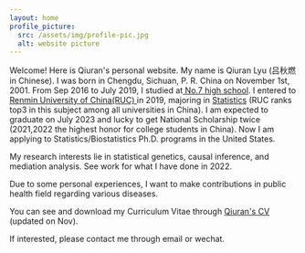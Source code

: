 ```yaml
---
layout: home
profile_picture:
  src: /assets/img/profile-pic.jpg
  alt: website picture
---
```


<p>
  Welcome! Here is Qiuran's personal website. My name is Qiuran Lyu (吕秋燃 in Chinese). I was born in Chengdu, Sichuan, P. R. China on November 1st, 2001. From Sep 2016 to July 2019, I studied at<a href="http://www.cdqz.net"> No.7 high school</a>. I entered to <a href="https://www.ruc.edu.cn"> Renmin University of China(RUC) </a> in 2019, majoring in <a href="http://stat.ruc.edu.cn">Statistics</a> (RUC ranks top3 in this subject among all universities in China).  I am expected to graduate on July 2023 and lucky to get National Scholarship twice (2021,2022 the highest honor for college students in China). Now I am applying to Statistics/Biostatistics Ph.D. programs in the United States.

</p>
<p>
  My research interests lie in statistical genetics, causal inference, and mediation analysis. See work for what I have done in 2022. 
  </p>
  Due to some personal experiences, I want to make contributions in public health field regarding various diseases.
<p>
  You can see and download my Curriculum Vitae through <a href="https://drive.google.com/file/d/1LpB8VqoGVCvEJR2wZQ-7dJLx5LAGHRQK/view?usp=sharing"> Qiuran's CV</a> (updated on Nov).
</p>
<p> 
  If interested, please contact me through email or wechat. 
</p>
